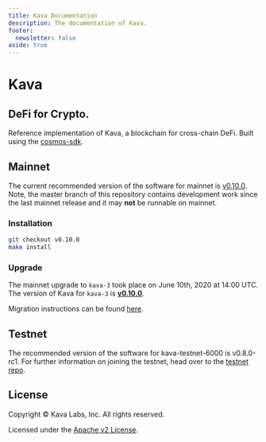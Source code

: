 ```yaml
---
title: Kava Documentation
description: The documentation of Kava.
footer:
  newsletter: false
aside: true
---
```


# Kava

## DeFi for Crypto.

Reference implementation of Kava, a blockchain for cross-chain DeFi. Built using the [cosmos-sdk](https://github.com/cosmos/cosmos-sdk).

## Mainnet

The current recommended version of the software for mainnet is [v0.10.0](https://github.com/Kava-Labs/kava/releases/tag/v0.10.0). Note, the master branch of this repository contains development work since the last mainnet release and it may **not** be runnable on mainnet.

### Installation

```bash
git checkout v0.10.0
make install
```

### Upgrade

The mainnet upgrade to `kava-3` took place on June 10th, 2020 at 14:00 UTC. The version of Kava for `kava-3` is [__v0.10.0__](https://github.com/Kava-Labs/kava/releases/tag/v0.10.0).

Migration instructions can be found [here](https://github.com/Kava-Labs/kava/blob/v0.10.0/contrib/kava-3/migration.md).

## Testnet

The recommended version of the software for kava-testnet-6000 is v0.8.0-rc1. For further information on joining the testnet, head over to the [testnet repo](https://github.com/Kava-Labs/kava-testnets).

## License

Copyright © Kava Labs, Inc. All rights reserved.

Licensed under the [Apache v2 License](LICENSE.md).
